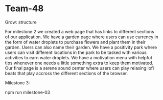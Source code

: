 # Team-48
Grow: structure

For milestone 2 we created a web page that has links to different sections of our application. We have a garden page where users can
use currency in the form of water droplets to purchase flowers and plant them in their garden. Users can also name their garden. We
have a positivity park where users can visit different locations in the park to be tasked with various activities to earn water droplets.
We have a motivation menu with helpful tips whenever one needs a little something extra to keep them motivated. Our final page is a serene
sound center where users can play relaxing lofi beats that play accross the different sections of the browser. 


Milestone 3:

npm run milestone-03